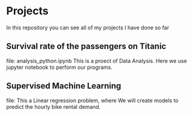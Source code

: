 # Projects
In this repository you can see all of my projects I have done so far
## Survival rate of the passengers on Titanic
file: analysis_python.ipynb
This is a proect of Data Analysis. Here we use jupyter notebook to perform our programs.
## Supervised Machine Learning
file: 
This a Linear regression problem, where We will create models to predict the hourly bike rental demand.
